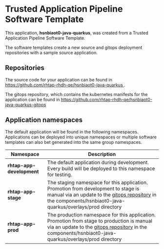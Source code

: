 # Trusted Application Pipeline Software Template

This application, **hsnbiaot0-java-quarkus**, was created from a Trusted Application Pipeline Software Template.

The software templates create a new source and gitops deployment repositories with a sample source application. 

## Repositories

The source code for your application can be found in [https://github.com/rhtap-rhdh-qe/hsnbiaot0-java-quarkus ](https://github.com/rhtap-rhdh-qe/hsnbiaot0-java-quarkus ).
 
The gitops repository, which contains the kubernetes manifests for the application can be found in 
[https://github.com/rhtap-rhdh-qe/hsnbiaot0-java-quarkus-gitops ](https://github.com/rhtap-rhdh-qe/hsnbiaot0-java-quarkus-gitops ) 

## Application namespaces 

The default application will be found in the following namespaces. Applications can be deployed into unique namespaces or multiple software templates can also bet generated into the same group namespaces.  

|  Namespace   |  Description   |  
| -------- | -------- |   
| **rhtap-app-development** | The default application during development. Every build will be deployed to this namespace for testing. | 
| **rhtap-app-stage** | The staging namespace for this application. Promotion from development to stage is manual via an update to the [gitops repository](https://github.com/rhtap-rhdh-qe/hsnbiaot0-java-quarkus-gitops ) in the components/hsnbiaot0-java-quarkus/overlays/prod directory |  
| **rhtap-app-prod** | The production namespace for this application. Promotion from stage to production is manual via an update to the [gitops repository](https://github.com/rhtap-rhdh-qe/hsnbiaot0-java-quarkus-gitops ) in the components/hsnbiaot0-java-quarkus/overlays/prod directory | 